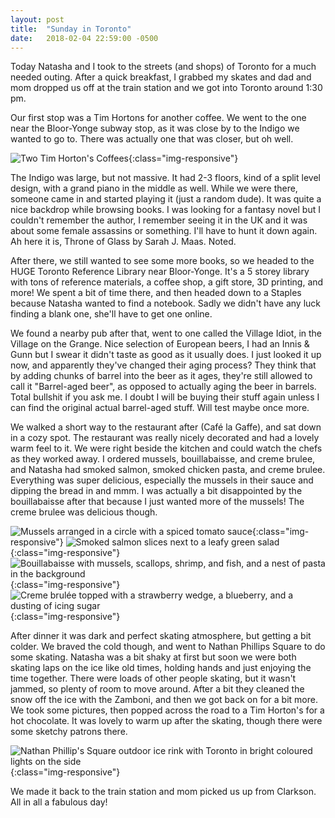```yaml
---
layout: post
title:  "Sunday in Toronto"
date:   2018-02-04 22:59:00 -0500
---
```

Today Natasha and I took to the streets (and shops) of Toronto for a much needed outing.  After a quick breakfast, I grabbed my skates and dad and mom dropped us off at the train station and we got into Toronto around 1:30 pm.

Our first stop was a Tim Hortons for another coffee.  We went to the one near the Bloor-Yonge subway stop, as it was close by to the Indigo we wanted to go to.  There was actually one that was closer, but oh well.

![Two Tim Horton's Coffees](/assets/torontotrip-1.jpg){:class="img-responsive"}

The Indigo was large, but not massive.  It had 2-3 floors, kind of a split level design, with a grand piano in the middle as well.  While we were there, someone came in and started playing it (just a random dude).  It was quite a nice backdrop while browsing books.  I was looking for a fantasy novel but I couldn't remember the author, I remember seeing it in the UK and it was about some female assassins or something.  I'll have to hunt it down again.  Ah here it is, Throne of Glass by Sarah J. Maas.  Noted.

After there, we still wanted to see some more books, so we headed to the HUGE Toronto Reference Library near Bloor-Yonge.  It's a 5 storey library with tons of reference materials, a coffee shop, a gift store, 3D printing, and more!  We spent a bit of time there, and then headed down to a Staples because Natasha wanted to find a notebook.  Sadly we didn't have any luck finding a blank one, she'll have to get one online.

We found a nearby pub after that, went to one called the Village Idiot, in the Village on the Grange.  Nice selection of European beers, I had an Innis & Gunn but I swear it didn't taste as good as it usually does.  I just looked it up now, and apparently they've changed their aging process?  They think that by adding chunks of barrel into the beer as it ages, they're still allowed to call it "Barrel-aged beer", as opposed to actually aging the beer in barrels.  Total bullshit if you ask me.  I doubt I will be buying their stuff again unless I can find the original actual barrel-aged stuff.  Will test maybe once more.

We walked a short way to the restaurant after (Café la Gaffe), and sat down in a cozy spot.  The restaurant was really nicely decorated and had a lovely warm feel to it.  We were right beside the kitchen and could watch the chefs as they worked away.  I ordered mussels, bouillabaisse, and creme brulee, and Natasha had smoked salmon, smoked chicken pasta, and creme brulee.  Everything was super delicious, especially the mussels in their sauce and dipping the bread in and mmm.  I was actually a bit disappointed by the bouillabaisse after that because I just wanted more of the mussels!  The creme brulee was delicious though.

![Mussels arranged in a circle with a spiced tomato sauce](/assets/torontotrip-2.jpg){:class="img-responsive"}
![Smoked salmon slices next to a leafy green salad](/assets/torontotrip-3.jpg){:class="img-responsive"}
![Bouillabaisse with mussels, scallops, shrimp, and fish, and a nest of pasta in the background](/assets/torontotrip-4.jpg){:class="img-responsive"}
![Creme brulée topped with a strawberry wedge, a blueberry, and a dusting of icing sugar](/assets/torontotrip-5.jpg){:class="img-responsive"}

After dinner it was dark and perfect skating atmosphere, but getting a bit colder.  We braved the cold though, and went to Nathan Phillips Square to do some skating.  Natasha was a bit shaky at first but soon we were both skating laps on the ice like old times, holding hands and just enjoying the time together.  There were loads of other people skating, but it wasn't jammed, so plenty of room to move around.  After a bit they cleaned the snow off the ice with the Zamboni, and then we got back on for a bit more.  We took some pictures, then popped across the road to a Tim Horton's for a hot chocolate.  It was lovely to warm up after the skating, though there were some sketchy patrons there.

![Nathan Phillip's Square outdoor ice rink with Toronto in bright coloured lights on the side](/assets/torontotrip-6.jpg){:class="img-responsive"}

We made it back to the train station and mom picked us up from Clarkson.  All in all a fabulous day!
